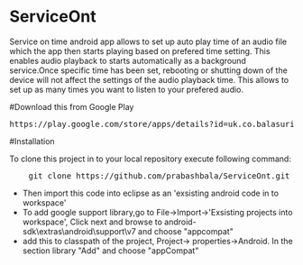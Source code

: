 # ServiceOnt
Service on time android app allows to set up auto play time of an audio file which the app then starts playing based on prefered time setting. This enables audio playback to starts automatically as a background service.Once specific time has been set, rebooting or shutting down of the device will not affect the settings of the audio playback time. This allows to set up as many times you want to listen to your prefered audio.

#Download this from Google Play
<pre>
https://play.google.com/store/apps/details?id=uk.co.balasuriya.serviceont
</pre>

#Installation 

To clone this project in to your local repository execute following command:
<pre>
    git clone https://github.com/prabashbala/ServiceOnt.git
</pre>

<ul>
<li>Then import this code into eclipse as an 'exsisting android code in to workspace'</li>
<li>To add google support library,go to File->Import->'Exsisting projects into workspace', Click next and browse to android-sdk\extras\android\support\v7 and choose "appcompat"</li>
<li> add this to classpath of the project, Project-> properties->Android. In the section library "Add" and choose "appCompat"</li>
</ul>
